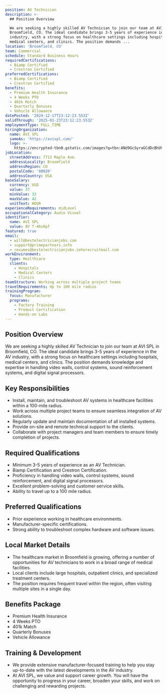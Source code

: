 ```yaml
---
position: AV Technician
description: >-
  ## Position Overview

  We are seeking a highly skilled AV Technician to join our team at AVI SPL in
  Broomfield, CO. The ideal candidate brings 3-5 years of experience in the AV
  industry, with a strong focus on healthcare settings including hospitals,
  medical centers, and clinics. The position demands ...
location: 'Broomfield, CO'
team: Commercial
schedule: Standard Business Hours
requiredCertifications:
  - Biamp Certified
  - Crestron Certified
preferredCertifications:
  - Biamp Certified
  - Crestron Certified
benefits:
  - Premium Health Insurance
  - 4 Weeks PTO
  - 401k Match
  - Quarterly Bonuses
  - Vehicle Allowance
datePosted: '2024-12-17T23:12:23.553Z'
validThrough: '2025-01-23T23:12:23.553Z'
employmentType: FULL_TIME
hiringOrganization:
  name: AVI SPL
  sameAs: 'https://avispl.com/'
  logo: >-
    https://encrypted-tbn0.gstatic.com/images?q=tbn:ANd9GcSyraGCdDcBhUVCLjb9MI2McsVysMD7wjYlIQ&s
jobLocation:
  streetAddress: 7712 Maple Ave.
  addressLocality: Broomfield
  addressRegion: CO
  postalCode: '80020'
  addressCountry: USA
baseSalary:
  currency: USD
  value: 37
  minValue: 33
  maxValue: 42
  unitText: HOUR
experienceRequirements: midLevel
occupationalCategory: Audio Visual
identifier:
  name: AVI SPL
  value: AV T-46s0pf
featured: true
email:
  - will@bestelectricianjobs.com
  - support@primepartners.info
  - resumes@bestelectricianjobs.zohorecruitmail.com
workEnvironment:
  type: Healthcare
  clients:
    - Hospitals
    - Medical Centers
    - Clinics
teamStructure: Working across multiple project teams
travelRequirements: Up to 100 mile radius
trainingProgram:
  focus: Manufacturer
  programs:
    - Factory Training
    - Product Certification
    - Hands-on Labs
---
```




## Position Overview
We are seeking a highly skilled AV Technician to join our team at AVI SPL in Broomfield, CO. The ideal candidate brings 3-5 years of experience in the AV industry, with a strong focus on healthcare settings including hospitals, medical centers, and clinics. The position demands knowledge and expertise in handling video walls, control systems, sound reinforcement systems, and digital signal processors.

## Key Responsibilities
- Install, maintain, and troubleshoot AV systems in healthcare facilities within a 100-mile radius.
- Work across multiple project teams to ensure seamless integration of AV solutions.
- Regularly update and maintain documentation of all installed systems.
- Provide on-site and remote technical support to the clients.
- Collaborate with project managers and team members to ensure timely completion of projects.

## Required Qualifications
- Minimum 3-5 years of experience as an AV Technician.
- Biamp Certification and Crestron Certification.
- Proficiency in handling video walls, control systems, sound reinforcement, and digital signal processors.
- Excellent problem-solving and customer service skills.
- Ability to travel up to a 100 mile radius.

## Preferred Qualifications
- Prior experience working in healthcare environments.
- Manufacturer-specific certifications.
- Strong ability to troubleshoot complex hardware and software issues.

## Local Market Details
- The healthcare market in Broomfield is growing, offering a number of opportunities for AV technicians to work in a broad range of medical facilities.
- Local clients include large hospitals, outpatient clinics, and specialized treatment centers.
- The position requires frequent travel within the region, often visiting multiple sites in a single day.

## Benefits Package
- Premium Health Insurance
- 4 Weeks PTO
- 401k Match
- Quarterly Bonuses
- Vehicle Allowance

## Training & Development
- We provide extensive manufacturer-focused training to help you stay up-to-date with the latest developments in the AV industry.
- At AVI SPL, we value and support career growth. You will have the opportunity to progress in your career, broaden your skills, and work on challenging and rewarding projects.